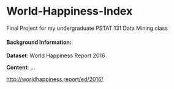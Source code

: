 # World-Happiness-Index
Final Project for my undergraduate PSTAT 131 Data Mining class

#### Background Information: 
**Dataset**: World Happiness Report 2016

**Content**: 
...

http://worldhappiness.report/ed/2016/
